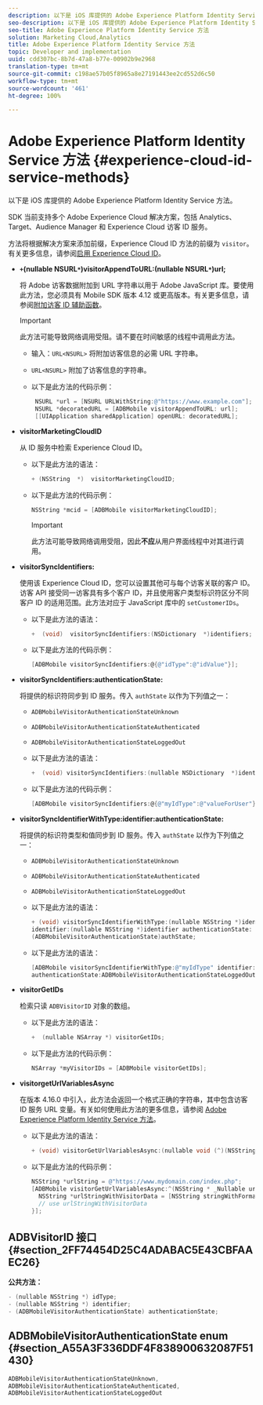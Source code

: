 ```yaml
---
description: 以下是 iOS 库提供的 Adobe Experience Platform Identity Service 方法。
seo-description: 以下是 iOS 库提供的 Adobe Experience Platform Identity Service 方法。
seo-title: Adobe Experience Platform Identity Service 方法
solution: Marketing Cloud,Analytics
title: Adobe Experience Platform Identity Service 方法
topic: Developer and implementation
uuid: cdd307bc-8b7d-47a8-b77e-00902b9e2968
translation-type: tm+mt
source-git-commit: c198ae57b05f8965a8e27191443ee2cd552d6c50
workflow-type: tm+mt
source-wordcount: '461'
ht-degree: 100%

---
```



# Adobe Experience Platform Identity Service 方法 {#experience-cloud-id-service-methods}

以下是 iOS 库提供的 Adobe Experience Platform Identity Service 方法。

SDK 当前支持多个 Adobe Experience Cloud 解决方案，包括 Analytics、Target、Audience Manager 和 Experience Cloud 访客 ID 服务。

方法将根据解决方案来添加前缀，Experience Cloud ID 方法的前缀为 `visitor`。有关更多信息，请参阅[启用 Experience Cloud ID](/help/ios/marketing-cloud/mcvid.md)。

* **`+`(nullable NSURL`*`)visitorAppendToURL:(nullable NSURL`*`)url;**

   将 Adobe 访客数据附加到 URL 字符串以用于 Adobe JavaScript 库。要使用此方法，您必须具有 Mobile SDK 版本 4.12 或更高版本。有关更多信息，请参阅[附加访客 ID 辅助函数](https://docs.adobe.com/content/help/zh-Hans/id-service/using/id-service-api/methods/appendvisitorid.html)。

   >[!IMPORTANT]
   >
   >此方法可能导致网络调用受阻。请不要在时间敏感的线程中调用此方法。

   * 输入：`URL<NSURL>`
将附加访客信息的必需 URL 字符串。
   * `URL<NSURL>`
附加了访客信息的字符串。

   * 以下是此方法的代码示例：

      ```objective-c
       NSURL *url = [NSURL URLWithString:@"https://www.example.com"];  
       NSURL *decoratedURL = [ADBMobile visitorAppendToURL: url];  
       [[UIApplication sharedApplication] openURL: decoratedURL];  
      ```

* **visitorMarketingCloudID**

   从 ID 服务中检索 Experience Cloud ID。

   * 以下是此方法的语法：

      ```objective-c
      + (NSString  *)  visitorMarketingCloudID;
      ```

   * 以下是此方法的代码示例：

      ```objective-c
      NSString *mcid = [ADBMobile visitorMarketingCloudID]; 
      ```

      >[!IMPORTANT]
      >
      >此方法可能导致网络调用受阻，因此&#x200B;**不应**&#x200B;从用户界面线程中对其进行调用。

* **visitorSyncIdentifiers:**

   使用该 Experience Cloud ID，您可以设置其他可与每个访客关联的客户 ID。访客 API 接受同一访客具有多个客户 ID，并且使用客户类型标识符区分不同客户 ID 的适用范围。此方法对应于 JavaScript 库中的 `setCustomerIDs`。

   * 以下是此方法的语法：

      ```objective-c
      +  (void)  visitorSyncIdentifiers:(NSDictionary  *)identifiers;
      ```

   * 以下是此方法的代码示例：

      ```objective-c
      [ADBMobile visitorSyncIdentifiers:@{@"idType":@"idValue"}];
      ```

* **visitorSyncIdentifiers:authenticationState:**

   将提供的标识符同步到 ID 服务。传入 `authState` 以作为下列值之一：

   * `ADBMobileVisitorAuthenticationStateUnknown`
   * `ADBMobileVisitorAuthenticationStateAuthenticated`
   * `ADBMobileVisitorAuthenticationStateLoggedOut`

   * 以下是此方法的语法：

      ```objective-c
      +  (void) visitorSyncIdentifiers:(nullable NSDictionary  *)identifiers  authenticationState:(ADBMobileVisitorAuthenticationState)authState; 
      ```

   * 以下是此方法的代码示例：

      ```objective-c
      [ADBMobile visitorSyncIdentifiers:@{@"myIdType":@"valueForUser"}  authenticationState:ADBMobileVisitorAuthenticationStateAuthenticated]; 
      ```

* **visitorSyncIdentifierWithType:identifier:authenticationState:**

   将提供的标识符类型和值同步到 ID 服务。传入 `authState` 以作为下列值之一：

   * `ADBMobileVisitorAuthenticationStateUnknown`
   * `ADBMobileVisitorAuthenticationStateAuthenticated`
   * `ADBMobileVisitorAuthenticationStateLoggedOut`

   * 以下是此方法的语法：

      ```objective-c
      + (void) visitorSyncIdentifierWithType:(nullable NSString *)identifierType  
      identifier:(nullable NSString *)identifier authenticationState:
      (ADBMobileVisitorAuthenticationState)authState; 
      ```

   * 以下是此方法的语法：

      ```objective-c
      [ADBMobile visitorSyncIdentifierWithType:@"myIdType" identifier:@"valueForUser"  
      authenticationState:ADBMobileVisitorAuthenticationStateLoggedOut]; 
      ```

* **visitorGetIDs**

   检索只读 `ADBVisitorID` 对象的数组。

   * 以下是此方法的语法：

      ```objective-c
      +  (nullable NSArray *) visitorGetIDs;
      ```

   * 以下是此方法的代码示例：

      ```objective-c
      NSArray *myVisitorIDs = [ADBMobile visitorGetIDs];
      ```

* **visitorgetUrlVariablesAsync**

   在版本 4.16.0 中引入，此方法会返回一个格式正确的字符串，其中包含访客 ID 服务 URL 变量。有关如何使用此方法的更多信息，请参阅 [Adobe Experience Platform Identity Service 方法](/help/ios/reference/hybrid-app.md)。

   * 以下是此方法的语法：

      ```objectivec
      + (void) visitorGetUrlVariablesAsync:(nullable void (^)(NSString* __nullable urlVariables))callback;
      ```

   * 以下是此方法的代码示例：

      ```objectivec
      NSString *urlString = @"https://www.mydomain.com/index.php"; 
      [ADBMobile visitorGetUrlVariablesAsync:^(NSString * _Nullable urlVariables) { 
        NSString *urlStringWithVisitorData = [NSString stringWithFormat:@"%@?%@", urlString, urlVariables]; 
        // use urlStringWithVisitorData 
      }];
      ```

## ADBVisitorID 接口 {#section_2FF74454D25C4ADABAC5E43CBFAAEC26}

**公共方法：**

```objective-c
- (nullable NSString *) idType; 
- (nullable NSString *) identifier; 
- (ADBMobileVisitorAuthenticationState) authenticationState; 
```

## ADBMobileVisitorAuthenticationState enum {#section_A55A3F336DDF4F838900632087F51430}

```objective-c
ADBMobileVisitorAuthenticationStateUnknown, 
ADBMobileVisitorAuthenticationStateAuthenticated, 
ADBMobileVisitorAuthenticationStateLoggedOut
```

